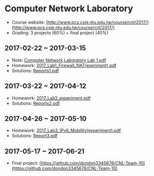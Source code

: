 # Computer Network Laboratory

- Course website: [http://www.pcs.csie.ntu.edu.tw/course/cnl/2017/](http://www.pcs.csie.ntu.edu.tw/course/cnl/2017/)
- Grading: 3 projects (60%) + final project (40%)

## 2017-02-22 ~ 2017-03-15

- Note: [Computer Network Laboratory Lab 1.pdf](Computer%20Network%20Laboratory/Computer%20Network%20Laboratory%20Lab%201.pdf)
- Homework: [2017_Lab1_Firewall_NAT(exeriment).pdf](http://www.pcs.csie.ntu.edu.tw/views/courses/cnl/2017/2017_Lab1_Firewall_NAT(exeriment).pdf)
- Solutions: [Reports1.pdf](Computer%20Network%20Laboratory/Reports1.pdf)

## 2017-03-22 ~ 2017-04-12

- Homework: [2017_Lab2_experiment.pdf](http://www.pcs.csie.ntu.edu.tw/views/courses/cnl/2017/2017_Lab2_experiment.pdf)
- Solutions: [Reports2.pdf](Computer%20Network%20Laboratory/Reports2.pdf)

## 2017-04-26 ~ 2017-05-10

- Homework: [2017_Lab3_IPv6_Mobility(experiment).pdf](http://www.pcs.csie.ntu.edu.tw/views/courses/cnl/2017/2017_Lab3_IPv6_Mobility(experiment).pdf)
- Solutions: [Report3.pdf](Computer%20Network%20Laboratory/Report3.pdf)

## 2017-05-17 ~ 2017-06-21

- Final project: [https://github.com/dondon3345678/CNL-Team-10](https://github.com/dondon3345678/CNL-Team-10)
